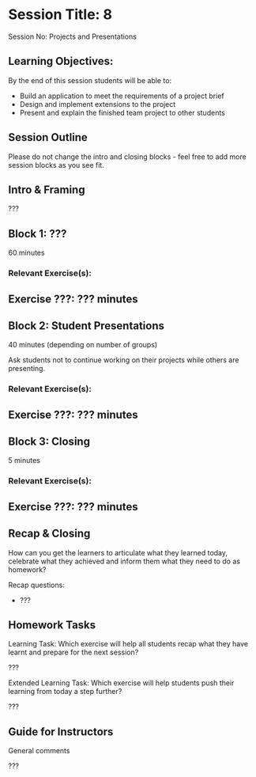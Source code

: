 # Session Title: 8

Session No: Projects and Presentations
 
## Learning Objectives:

By the end of this session students will be able to:

- Build an application to meet the requirements of a project brief
- Design and implement extensions to the project
- Present and explain the finished team project to other students


## Session Outline

Please do not change the intro and closing blocks - feel free to add more session blocks as you see fit.


## Intro & Framing

???

## Block 1: ??? 

60 minutes

### Relevant Exercise(s):

Exercise ???: ??? minutes
- 

## Block 2: Student Presentations

40 minutes (depending on number of groups)

Ask students not to continue working on their projects while others are presenting.

### Relevant Exercise(s):

Exercise ???: ??? minutes
- 

## Block 3: Closing

5 minutes

### Relevant Exercise(s):

Exercise ???: ??? minutes
- 


## Recap & Closing
How can you get the learners to articulate what they learned today, celebrate what they achieved and inform them what they need to do as homework?

Recap questions:
- ???


## Homework Tasks

Learning Task: 
Which exercise will help all students recap what they have learnt and prepare for the next session?

???


Extended Learning Task:
Which exercise will help students push their learning from today a step further?

???

## Guide for Instructors 

General comments

???
